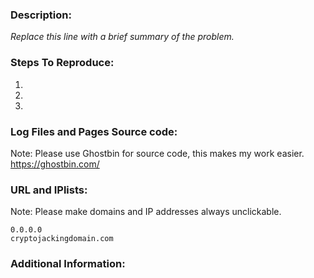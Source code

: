 ### Description:

*Replace this line with a brief summary of the problem.*

### Steps To Reproduce:

1.
2.
3.

### Log Files and Pages Source code:

Note: Please use Ghostbin for source code, this makes my work easier.
https://ghostbin.com/ 

### URL and IPlists:

Note: Please make domains and IP addresses always unclickable.

```
0.0.0.0
cryptojackingdomain.com
```


### Additional Information:
